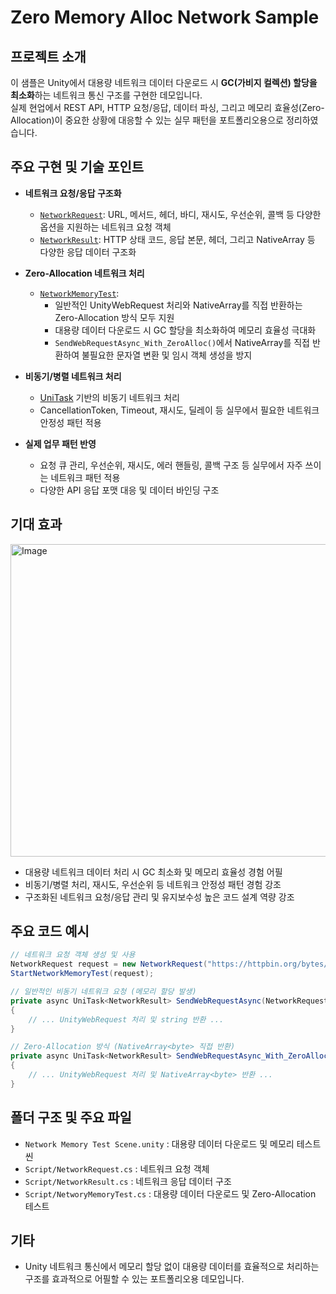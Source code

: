 # Zero Memory Alloc Network Sample

## 프로젝트 소개
이 샘플은 Unity에서 대용량 네트워크 데이터 다운로드 시 **GC(가비지 컬렉션) 할당을 최소화**하는 네트워크 통신 구조를 구현한 데모입니다.  
실제 현업에서 REST API, HTTP 요청/응답, 데이터 파싱, 그리고 메모리 효율성(Zero-Allocation)이 중요한 상황에 대응할 수 있는 실무 패턴을 포트폴리오용으로 정리하였습니다.

## 주요 구현 및 기술 포인트

- **네트워크 요청/응답 구조화**
  - [`NetworkRequest`](Script/NetworkRequest.cs): URL, 메서드, 헤더, 바디, 재시도, 우선순위, 콜백 등 다양한 옵션을 지원하는 네트워크 요청 객체
  - [`NetworkResult`](Script/NetworkResult.cs): HTTP 상태 코드, 응답 본문, 헤더, 그리고 NativeArray<byte> 등 다양한 응답 데이터 구조화

- **Zero-Allocation 네트워크 처리**
  - [`NetworkMemoryTest`](Script/NetworyMemoryTest.cs):  
    - 일반적인 UnityWebRequest 처리와 NativeArray<byte>를 직접 반환하는 Zero-Allocation 방식 모두 지원  
    - 대용량 데이터 다운로드 시 GC 할당을 최소화하여 메모리 효율성 극대화  
    - `SendWebRequestAsync_With_ZeroAlloc()`에서 NativeArray<byte>를 직접 반환하여 불필요한 문자열 변환 및 임시 객체 생성을 방지

- **비동기/병렬 네트워크 처리**
  - [UniTask](https://github.com/Cysharp/UniTask) 기반의 비동기 네트워크 처리
  - CancellationToken, Timeout, 재시도, 딜레이 등 실무에서 필요한 네트워크 안정성 패턴 적용

- **실제 업무 패턴 반영**
  - 요청 큐 관리, 우선순위, 재시도, 에러 핸들링, 콜백 구조 등 실무에서 자주 쓰이는 네트워크 패턴 적용
  - 다양한 API 응답 포맷 대응 및 데이터 바인딩 구조

## 기대 효과

<img width="700" height="500" alt="Image" src="https://github.com/user-attachments/assets/b2007c62-bd79-417a-ac57-da5624b8dc6b"/>

- 대용량 네트워크 데이터 처리 시 GC 최소화 및 메모리 효율성 경험 어필
- 비동기/병렬 처리, 재시도, 우선순위 등 네트워크 안정성 패턴 경험 강조
- 구조화된 네트워크 요청/응답 관리 및 유지보수성 높은 코드 설계 역량 강조

## 주요 코드 예시

```csharp
// 네트워크 요청 객체 생성 및 사용
NetworkRequest request = new NetworkRequest("https://httpbin.org/bytes/1048576", 1.0f, System.Net.Http.HttpMethod.Get);
StartNetworkMemoryTest(request);

// 일반적인 비동기 네트워크 요청 (메모리 할당 발생)
private async UniTask<NetworkResult> SendWebRequestAsync(NetworkRequest request)
{
    // ... UnityWebRequest 처리 및 string 반환 ...
}

// Zero-Allocation 방식 (NativeArray<byte> 직접 반환)
private async UniTask<NetworkResult> SendWebRequestAsync_With_ZeroAlloc(NetworkRequest request)
{
    // ... UnityWebRequest 처리 및 NativeArray<byte> 반환 ...
}
```

## 폴더 구조 및 주요 파일

- `Network Memory Test Scene.unity` : 대용량 데이터 다운로드 및 메모리 테스트 씬
- `Script/NetworkRequest.cs` : 네트워크 요청 객체
- `Script/NetworkResult.cs` : 네트워크 응답 데이터 구조
- `Script/NetworyMemoryTest.cs` : 대용량 데이터 다운로드 및 Zero-Allocation 테스트

## 기타

- Unity 네트워크 통신에서 메모리 할당 없이 대용량 데이터를 효율적으로 처리하는 구조를 효과적으로 어필할 수 있는 포트폴리오용 데모입니다.
